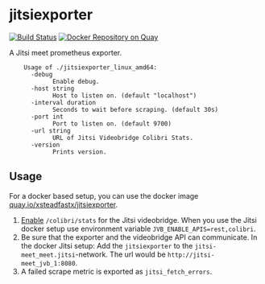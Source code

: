 # jitsiexporter

[![Build Status](https://cloud.drone.io/api/badges/xsteadfastx/jitsiexporter/status.svg)](https://cloud.drone.io/xsteadfastx/jitsiexporter)
[![Docker Repository on Quay](https://quay.io/repository/xsteadfastx/jitsiexporter/status "Docker Repository on Quay")](https://quay.io/repository/xsteadfastx/jitsiexporter)

A Jitsi meet prometheus exporter.

        Usage of ./jitsiexporter_linux_amd64:
          -debug
                Enable debug.
          -host string
                Host to listen on. (default "localhost")
          -interval duration
                Seconds to wait before scraping. (default 30s)
          -port int
                Port to listen on. (default 9700)
          -url string
                URL of Jitsi Videobridge Colibri Stats.
          -version
                Prints version.

## Usage

For a docker based setup, you can use the docker image [quay.io/xsteadfastx/jitsiexporter](https://quay.io/repository/xsteadfastx/jitsiexporter).

1. [Enable](https://github.com/jitsi/jitsi-videobridge/blob/master/doc/statistics.md) `/colibri/stats` for the Jitsi videobridge. When you use the Jitsi docker setup use environment variable `JVB_ENABLE_APIS=rest,colibri`.
2. Be sure that the exporter and the videobridge API can communicate. In the docker Jitsi setup: Add the `jitsiexporter` to the `jitsi-meet_meet.jitsi`-network. The url would be `http://jitsi-meet_jvb_1:8080`.
3. A failed scrape metric is exported as `jitsi_fetch_errors`.
